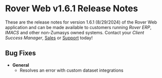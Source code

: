 # Rover Web v1.6.1 Release Notes

<badge text= "Version 1.6.1" vertical="middle" />

<PageHeader />

These are the release notes for version 1.6.1 (8/29/2024) of the Rover Web application and can be made available to customers running _Rover ERP_, _IMACS_ and other non-Zumasys owned systems. Contact your _Client Success Manager_, [Sales](mailto:sales@zumasys.com?subject=Rover%20Web%20v1.6.1) or [Support](mailto:help@zumasys.com?subject=Rover%20Web%20v1.6.1) today!

## Bug Fixes

- **General**
  - Resolves an error with custom dataset integrations

<PageFooter />
